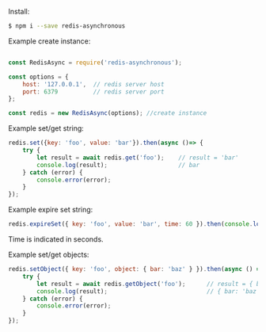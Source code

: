Install:

```sh
$ npm i --save redis-asynchronous
```


Example create instance:

```js

const RedisAsync = require('redis-asynchronous');

const options = {
    host: '127.0.0.1',  // redis server host
    port: 6379          // redis server port
};

const redis = new RedisAsync(options); //create instance

```

Example set/get string:

```js
redis.set({key: 'foo', value: 'bar'}).then(async ()=> {
    try {
        let result = await redis.get('foo');    // result = 'bar'
        console.log(result);                    // bar
    } catch (error) {
        console.error(error);
    }
});
```

Example expire set string: 

```js
redis.expireSet({ key: 'foo', value: 'bar', time: 60 }).then(console.log).catch(console.error); // return true || error
```
Time is indicated in seconds.


Example set/get objects:

```js
redis.setObject({ key: 'foo', object: { bar: 'baz' } }).then(async () => {
    try {
        let result = await redis.getObject('foo');      // result = { bar: 'baz' }
        console.log(result);                            // { bar: 'baz' }
    } catch (error) {
        console.error(error);
    }
});
```


